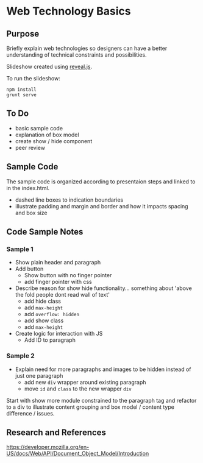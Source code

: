 # Web Technology Basics

## Purpose

Briefly explain web technologies so designers can have a better understanding of technical constraints and possibilities.

Slideshow created using [reveal.js](https://github.com/hakimel/reveal.js/).

To run the slideshow:

```
npm install
grunt serve
```

## To Do

- basic sample code
- explanation of box model
- create show / hide component
- peer review

## Sample Code

The sample code is organized according to presentaion steps and linked to in the index.html.

- dashed line boxes to indication boundaries
- illustrate padding and margin and border and how it impacts spacing and box size

## Code Sample Notes

### Sample 1

- Show plain header and paragraph
- Add button
  - Show button with no finger pointer
  - add finger pointer with css
- Describe reason for show hide functionality... something about 'above the fold people dont read wall of text'
  - add hide class
  - add `max-height`
  - add `overflow: hidden`
  - add show class
  - add `max-height`
- Create logic for interaction with JS
  - Add ID to paragraph


### Sample 2
  - Explain need for more paragraphs and images to be hidden instead of just one paragraph
    - add new `div` wrapper around existing paragraph
    - move `id` and `class` to the new wrapper `div`




Start with show more module constrained to the paragraph tag and refactor to a div to illustrate content grouping and box model / content type difference / issues.

## Research and References

https://developer.mozilla.org/en-US/docs/Web/API/Document_Object_Model/Introduction



